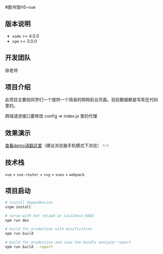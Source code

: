 #图书馆H5-vue

## 版本说明

- `node` >=  4.0.0 
- `npm` >= 3.0.0

## 开发团队

徐老师

## 项目介绍

此项目主要给同学们一个提供一个简易的购物前台页面。目前数据都是写死在代码里的。

跨域请求接口要修改 config => index.js 里的代理

## 效果演示

<a href="http://joubn.com/api/dist/" target="_blank">查看demo请戳这里</a>（建议浏览器手机模式下浏览） ✨✨

## 技术栈

`vue` + `vue-router` + `svg`  + `vuex` + `webpack`

## 项目启动

``` bash
# install dependencies
cnpm install

# serve with hot reload at localhost:8802
npm run dev

# build for production with minification
npm run build

# build for production and view the bundle analyzer report
npm run build --report
```
